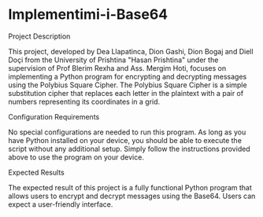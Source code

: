 # Implementimi-i-Base64
Project Description

This project, developed by Dea Llapatinca, Dion Gashi, Dion Bogaj and Diell Doçi from the University of Prishtina "Hasan Prishtina" under the supervision of Prof Blerim Rexha and Ass. Mergim Hoti, focuses on implementing a Python program for encrypting and decrypting messages using the Polybius Square Cipher. The Polybius Square Cipher is a simple substitution cipher that replaces each letter in the plaintext with a pair of numbers representing its coordinates in a grid.

Configuration Requirements

No special configurations are needed to run this program. As long as you have Python installed on your device, you should be able to execute the script without any additional setup. Simply follow the instructions provided above to use the program on your device.

Expected Results

The expected result of this project is a fully functional Python program that allows users to encrypt and decrypt messages using the Base64. Users can expect a user-friendly interface.
